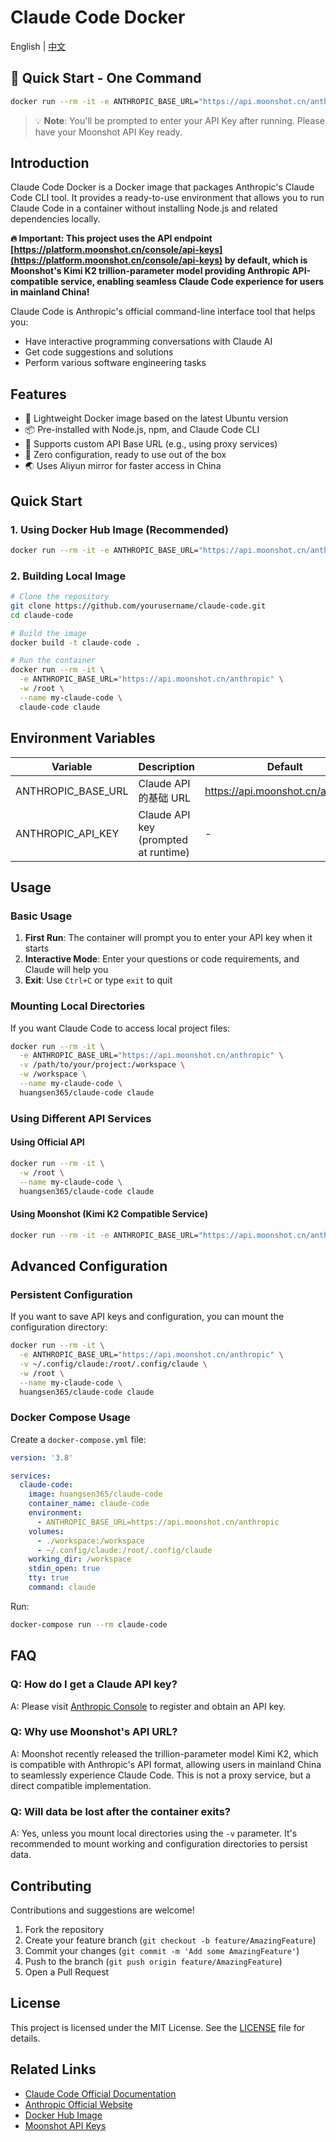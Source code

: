 # Claude Code Docker

English | [中文](README.md)

## 🚀 Quick Start - One Command

```bash
docker run --rm -it -e ANTHROPIC_BASE_URL="https://api.moonshot.cn/anthropic" -w /root --name my-claude-code huangsen365/claude-code claude
```

> 💡 **Note**: You'll be prompted to enter your API Key after running. Please have your Moonshot API Key ready.

## Introduction

Claude Code Docker is a Docker image that packages Anthropic's Claude Code CLI tool. It provides a ready-to-use environment that allows you to run Claude Code in a container without installing Node.js and related dependencies locally.

**🔥 Important: This project uses the API endpoint [https://platform.moonshot.cn/console/api-keys](https://platform.moonshot.cn/console/api-keys) by default, which is Moonshot's Kimi K2 trillion-parameter model providing Anthropic API-compatible service, enabling seamless Claude Code experience for users in mainland China!**

Claude Code is Anthropic's official command-line interface tool that helps you:
- Have interactive programming conversations with Claude AI
- Get code suggestions and solutions
- Perform various software engineering tasks

## Features

- 🐳 Lightweight Docker image based on the latest Ubuntu version
- 📦 Pre-installed with Node.js, npm, and Claude Code CLI
- 🚀 Supports custom API Base URL (e.g., using proxy services)
- 🔧 Zero configuration, ready to use out of the box
- 🌏 Uses Aliyun mirror for faster access in China

## Quick Start

### 1. Using Docker Hub Image (Recommended)

```bash
docker run --rm -it -e ANTHROPIC_BASE_URL="https://api.moonshot.cn/anthropic" -w /root --name my-claude-code huangsen365/claude-code claude
```

### 2. Building Local Image

```bash
# Clone the repository
git clone https://github.com/yourusername/claude-code.git
cd claude-code

# Build the image
docker build -t claude-code .

# Run the container
docker run --rm -it \
  -e ANTHROPIC_BASE_URL="https://api.moonshot.cn/anthropic" \
  -w /root \
  --name my-claude-code \
  claude-code claude
```

## Environment Variables

| Variable | Description | Default |
|----------|-------------|----------|
| ANTHROPIC_BASE_URL | Claude API 的基础 URL | https://api.moonshot.cn/anthropic |
| ANTHROPIC_API_KEY | Claude API key (prompted at runtime) | - |

## Usage

### Basic Usage

1. **First Run**: The container will prompt you to enter your API key when it starts
2. **Interactive Mode**: Enter your questions or code requirements, and Claude will help you
3. **Exit**: Use `Ctrl+C` or type `exit` to quit

### Mounting Local Directories

If you want Claude Code to access local project files:

```bash
docker run --rm -it \
  -e ANTHROPIC_BASE_URL="https://api.moonshot.cn/anthropic" \
  -v /path/to/your/project:/workspace \
  -w /workspace \
  --name my-claude-code \
  huangsen365/claude-code claude
```

### Using Different API Services

#### Using Official API
```bash
docker run --rm -it \
  -w /root \
  --name my-claude-code \
  huangsen365/claude-code claude
```

#### Using Moonshot (Kimi K2 Compatible Service)
```bash
docker run --rm -it -e ANTHROPIC_BASE_URL="https://api.moonshot.cn/anthropic" -w /root --name my-claude-code huangsen365/claude-code claude
```

## Advanced Configuration

### Persistent Configuration

If you want to save API keys and configuration, you can mount the configuration directory:

```bash
docker run --rm -it \
  -e ANTHROPIC_BASE_URL="https://api.moonshot.cn/anthropic" \
  -v ~/.config/claude:/root/.config/claude \
  -w /root \
  --name my-claude-code \
  huangsen365/claude-code claude
```

### Docker Compose Usage

Create a `docker-compose.yml` file:

```yaml
version: '3.8'

services:
  claude-code:
    image: huangsen365/claude-code
    container_name: claude-code
    environment:
      - ANTHROPIC_BASE_URL=https://api.moonshot.cn/anthropic
    volumes:
      - ./workspace:/workspace
      - ~/.config/claude:/root/.config/claude
    working_dir: /workspace
    stdin_open: true
    tty: true
    command: claude
```

Run:
```bash
docker-compose run --rm claude-code
```

## FAQ

### Q: How do I get a Claude API key?
A: Please visit [Anthropic Console](https://console.anthropic.com/) to register and obtain an API key.

### Q: Why use Moonshot's API URL?
A: Moonshot recently released the trillion-parameter model Kimi K2, which is compatible with Anthropic's API format, allowing users in mainland China to seamlessly experience Claude Code. This is not a proxy service, but a direct compatible implementation.

### Q: Will data be lost after the container exits?
A: Yes, unless you mount local directories using the `-v` parameter. It's recommended to mount working and configuration directories to persist data.

## Contributing

Contributions and suggestions are welcome!

1. Fork the repository
2. Create your feature branch (`git checkout -b feature/AmazingFeature`)
3. Commit your changes (`git commit -m 'Add some AmazingFeature'`)
4. Push to the branch (`git push origin feature/AmazingFeature`)
5. Open a Pull Request

## License

This project is licensed under the MIT License. See the [LICENSE](LICENSE) file for details.

## Related Links

- [Claude Code Official Documentation](https://docs.anthropic.com/claude/docs/claude-code)
- [Anthropic Official Website](https://www.anthropic.com/)
- [Docker Hub Image](https://hub.docker.com/r/huangsen365/claude-code)
- [Moonshot API Keys](https://platform.moonshot.cn/console/api-keys)
